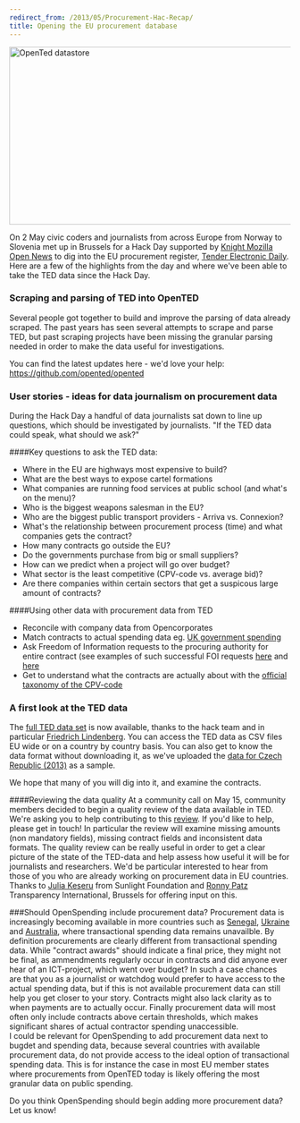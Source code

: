 ```yaml
---
redirect_from: /2013/05/Procurement-Hac-Recap/
title: Opening the EU procurement database
---
```


<a href="http://www.flickr.com/photos/94746900@N06/8754972519/" title="OpenTed datastore by anderspedersenOKF, on Flickr"><img src="http://farm4.staticflickr.com/3797/8754972519_7290637fb4_z.jpg" width="640" height="318" alt="OpenTed datastore"></a>

On 2 May civic coders and journalists from across Europe from Norway to Slovenia met up in Brussels for a Hack Day supported by [Knight Mozilla Open News](www.mozillaopennews.org/) to dig into the EU procurement register, [Tender Electronic Daily](ted.europa.eu). Here are a few of the highlights from the day and where we've been able to take the TED data since the Hack Day. 

### Scraping and parsing of TED into OpenTED 
Several people got together to build and improve the parsing of data already scraped. The past years has seen several attempts to scrape and parse TED, but past scraping projects have been missing the granular parsing needed in order to make the data useful for investigations.

You can find the latest updates here - we'd love your help: 
https://github.com/opented/opented

### User stories - ideas for data journalism on procurement data
During the Hack Day a handful of data journalists sat down to line up questions, which should be investigated by journalists. "If the TED data could speak, what should we ask?"

####Key questions to ask the TED data:
- Where in the EU are highways most expensive to build?
- What are the best ways to expose cartel formations
- What companies are running food services at public school (and what's on the menu)?
- Who is the biggest weapons salesman in the EU?
- Who are the biggest public transport providers - Arriva vs. Connexion?
- What's the relationship between procurement process (time) and what companies gets the contract?
- How many contracts go outside the EU?
- Do the governments purchase from big or small suppliers?
- How can we predict when a project will go over budget?
- What sector is the least competitive (CPV-code vs. average bid)? 
- Are there companies within certain sectors that get a suspicous large amount of contracts?

####Using other data with procurement data from TED
- Reconcile with company data from Opencorporates
- Match contracts to actual spending data eg. [UK government spending](http://openspending.org/ukgov-25k-spending)
- Ask Freedom of Information requests to the procuring authority for entire contract (see examples of such successful FOI requests [here](http://www.asktheeu.org/en/request/292/response/805/attach/2/Signed%20Framework%20Agreement%20with%20Eurocontrol.PDF.pdf) and [here](http://www.asktheeu.org/en/request/293/response/909/attach/3/answer%20del%20BD%20GESTDEM%202012%205786.pdf)
- Get to understand what the contracts are actually about with the [official taxonomy of the CPV-code](http://simap.europa.eu/codes-and-nomenclatures/codes-cpv/codes-cpv_en.htm)

### A first look at the TED data
The [full TED data set](http://opented.pudo.org) is now available, thanks to the hack team and in particular [Friedrich Lindenberg](twitter.com/pudo). 
You can access the TED data as CSV files EU wide or on a country by country basis. You can also get to know the data format without downloading it, as we've uploaded the [data for Czech Republic (2013)](https://docs.google.com/a/okfn.org/spreadsheet/ccc?key=0AvdkMlz2NopEdEtxU3dDYktRT3ltbTdadnZBcmdaVVE#gid=0) as a sample. 

We hope that many of you will dig into it, and examine the contracts. 

####Reviewing the data quality
At a community call on May 15, community members decided to begin a quality review of the data available in TED. 
We're asking you to help contributing to this [review](https://docs.google.com/a/okfn.org/document/d/16tXDgtMQVIX5TnzWPPZScRZEd0FkW14Zcc_lche5T_w/edit#heading=h.t1acmd7rub4n). If you'd like to help, please get in touch! In particular the review will examine missing amounts (non mandatory fields), missing contract fields and inconsistent data formats. The quality review can be really useful in order to get a clear picture of the state of the TED-data and help assess how useful it will be for journalists and researchers. We'd be particular interested to hear from those of you who are already working on procurement data in EU countries.  
Thanks to [Julia Keseru](https://twitter.com/jkeserue) from Sunlight Foundation and [Ronny Patz](https://twitter.com/ronpatz) Transparency International, Brussels for offering input on this. 

###Should OpenSpending include procurement data?
Procurement data is increasingly becoming available in more countries such as [Senegal](http://openspending.org/marches-publics-senegal/entries), [Ukraine](z.texty.org.ua) and [Australia](http://openspending.org/australian_federal_government_contract_spending), where transactional spending data remains unavailble. By definition procurements are clearly different from transactional spending data. While "contract awards" should indicate a final price, they might not be final, as ammendments regularly occur in contracts and did anyone ever hear of an ICT-project, which went over budget? In such a case chances are that you as a journalist or watchdog would prefer to have access to the actual spending data, but if this is not available procurement data can still help you get closer to your story. Contracts might also lack clarity as to when payments are to actually occur. Finally procurement data will most often only include contracts above certain thresholds, which makes significant shares of actual contractor spending unaccessible. 
<br>I could be relevant for OpenSpending to add procurement data next to bugdet and spending data, because several countries with available procurement data, do not provide access to the ideal option of transactional spending data. This is for instance the case in most EU member states where procurements from OpenTED today is likely offering the most granular data on public spending.  

Do you think OpenSpending should begin adding more procurement data? Let us know!
